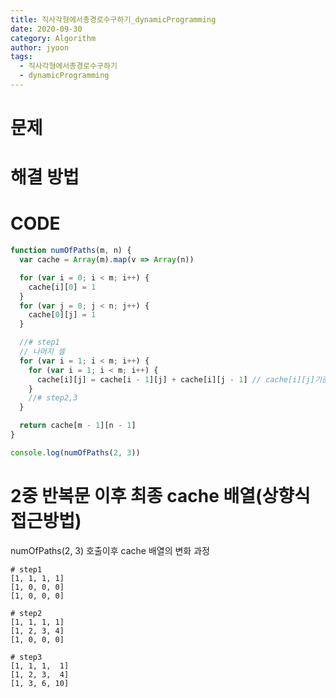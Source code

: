 ```yaml
---
title: 직사각형에서총경로수구하기_dynamicProgramming
date: 2020-09-30
category: Algorithm
author: jyoon
tags:
  - 직사각형에서총경로수구하기
  - dynamicProgramming
---
```


# 문제

# 해결 방법

# CODE

```js
function numOfPaths(m, n) {
  var cache = Array(m).map(v => Array(n))

  for (var i = 0; i < m; i++) {
    cache[i][0] = 1
  }
  for (var j = 0; j < n; j++) {
    cache[0][j] = 1
  }

  //# step1
  // 나머지 셀
  for (var i = 1; i < m; i++) {
    for (var i = 1; i < m; i++) {
      cache[i][j] = cache[i - 1][j] + cache[i][j - 1] // cache[i][j]기준 위 셀 + cache[i][j]기준 왼쪽 셀
    }
    //# step2,3
  }

  return cache[m - 1][n - 1]
}

console.log(numOfPaths(2, 3))
```

# 2중 반복문 이후 최종 cache 배열(상향식 접근방법)

numOfPaths(2, 3) 호출이후 cache 배열의 변화 과정

```
# step1
[1, 1, 1, 1]
[1, 0, 0, 0]
[1, 0, 0, 0]

# step2
[1, 1, 1, 1]
[1, 2, 3, 4]
[1, 0, 0, 0]

# step3
[1, 1, 1,  1]
[1, 2, 3,  4]
[1, 3, 6, 10]

```
